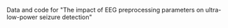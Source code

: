 Data and code for "The impact of EEG preprocessing parameters on ultra-low-power seizure detection"
